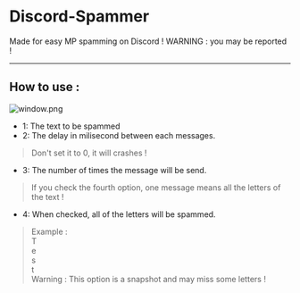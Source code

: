 # Discord-Spammer  
Made for easy MP spamming on Discord ! WARNING : you may be reported !  
***  
## How to use :  
![window.png](https://i.ibb.co/pwjrjNg/window.png)  
- 1: The text to be spammed  
- 2: The delay in milisecond between each messages.  
> Don't set it to 0, it will crashes !  
- 3: The number of times the message will be send.  
> If you check the fourth option, one message means all the letters of the text !  
- 4: When checked, all of the letters will be spammed.  
> Example :  
> T  
> e  
> s  
> t  
> Warning : This option is a snapshot and may miss some letters !  
